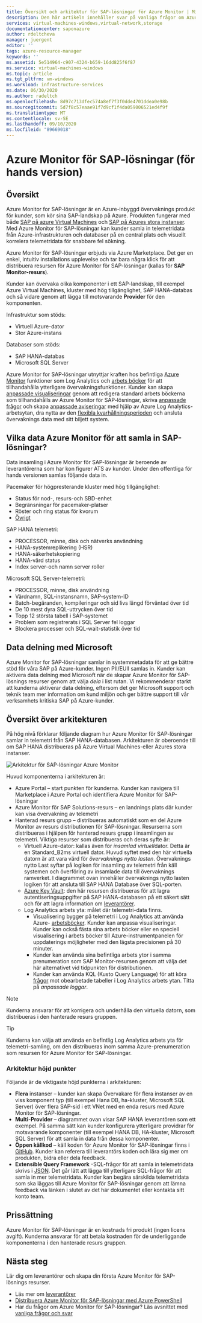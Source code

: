 ```yaml
---
title: Översikt och arkitektur för SAP-lösningar för Azure Monitor | Microsoft Docs
description: Den här artikeln innehåller svar på vanliga frågor om Azure Monitor för SAP-lösningar
services: virtual-machines-windows,virtual-network,storage
documentationcenter: saponazure
author: rdeltcheva
manager: juergent
editor: ''
tags: azure-resource-manager
keywords: ''
ms.assetid: 5e514964-c907-4324-b659-16dd825f6f87
ms.service: virtual-machines-windows
ms.topic: article
ms.tgt_pltfrm: vm-windows
ms.workload: infrastructure-services
ms.date: 06/30/2020
ms.author: radeltch
ms.openlocfilehash: 8d97c713dfec574a8ef7f3f0dde4701ddea0e98b
ms.sourcegitcommit: 5d7f8c57eaae91f7d9cf1f4da059006521ed4f9f
ms.translationtype: MT
ms.contentlocale: sv-SE
ms.lasthandoff: 09/10/2020
ms.locfileid: "89669018"
---
```

# <a name="azure-monitor-for-sap-solutions-preview"></a>Azure Monitor för SAP-lösningar (för hands version)

## <a name="overview"></a>Översikt

Azure Monitor for SAP-lösningar är en Azure-inbyggd övervaknings produkt för kunder, som kör sina SAP-landskap på Azure. Produkten fungerar med både [SAP på azure Virtual Machines](./hana-get-started.md) och [SAP på Azures stora instanser](./hana-overview-architecture.md).
Med Azure Monitor för SAP-lösningar kan kunder samla in telemetridata från Azure-infrastrukturen och databaser på en central plats och visuellt korrelera telemetridata för snabbare fel sökning.

Azure Monitor för SAP-lösningar erbjuds via Azure Marketplace. Det ger en enkel, intuitiv installations upplevelse och tar bara några klick för att distribuera resursen för Azure Monitor för SAP-lösningar (kallas för **SAP Monitor-resurs**).

Kunder kan övervaka olika komponenter i ett SAP-landskap, till exempel Azure Virtual Machines, kluster med hög tillgänglighet, SAP HANA-databas och så vidare genom att lägga till motsvarande **Provider** för den komponenten.

Infrastruktur som stöds:

- Virtuell Azure-dator
- Stor Azure-instans

Databaser som stöds:
- SAP HANA-databas
- Microsoft SQL Server

Azure Monitor for SAP-lösningar utnyttjar kraften hos befintliga [Azure Monitor](../../../azure-monitor/overview.md) funktioner som Log Analytics och [arbets böcker](../../../azure-monitor/platform/workbooks-overview.md) för att tillhandahålla ytterligare övervakningsfunktioner. Kunder kan skapa [anpassade visualiseringar](../../../azure-monitor/platform/workbooks-overview.md#getting-started) genom att redigera standard arbets böckerna som tillhandahålls av Azure Monitor för SAP-lösningar, skriva [anpassade frågor](../../../azure-monitor/log-query/get-started-portal.md) och skapa [anpassade aviseringar](../../../azure-monitor/learn/tutorial-response.md) med hjälp av Azure Log Analytics-arbetsytan, dra nytta av den [flexibla kvarhållningsperioden](../../../azure-monitor/platform/manage-cost-storage.md#change-the-data-retention-period) och ansluta övervaknings data med sitt biljett system.

## <a name="what-data-does-azure-monitor-for-sap-solutions-collect"></a>Vilka data Azure Monitor för att samla in SAP-lösningar?

Data insamling i Azure Monitor för SAP-lösningar är beroende av leverantörerna som har kon figurer ATS av kunder. Under den offentliga för hands versionen samlas följande data in.

Pacemaker för högpresterande kluster med hög tillgänglighet:
- Status för nod-, resurs-och SBD-enhet
- Begränsningar för pacemaker-platser
- Röster och ring status för kvorum
- [Övrigt](https://github.com/ClusterLabs/ha_cluster_exporter/blob/master/doc/metrics.md)

SAP HANA telemetri:
- PROCESSOR, minne, disk och nätverks användning
- HANA-systemreplikering (HSR)
- HANA-säkerhetskopiering
- HANA-värd status
- Index server-och namn server roller

Microsoft SQL Server-telemetri:
- PROCESSOR, minne, disk användning
- Värdnamn, SQL-instansnamn, SAP-system-ID
- Batch-begäranden, kompileringar och sid livs längd förväntad över tid
- De 10 mest dyra SQL-uttrycken över tid
- Topp 12 största tabell i SAP-systemet
- Problem som registrerats i SQL Server fel loggar
- Blockera processer och SQL-wait-statistik över tid

## <a name="data-sharing-with-microsoft"></a>Data delning med Microsoft

Azure Monitor for SAP-lösningar samlar in systemmetadata för att ge bättre stöd för våra SAP på Azure-kunder. Ingen PII/EUII samlas in.
Kunder kan aktivera data delning med Microsoft när de skapar Azure Monitor för SAP-lösnings resurser genom att välja *dela* i list rutan.
Vi rekommenderar starkt att kunderna aktiverar data delning, eftersom det ger Microsoft support och teknik team mer information om kund miljön och ger bättre support till vår verksamhets kritiska SAP på Azure-kunder.

## <a name="architecture-overview"></a>Översikt över arkitekturen

På hög nivå förklarar följande diagram hur Azure Monitor för SAP-lösningar samlar in telemetri från SAP HANA-databasen. Arkitekturen är oberoende till om SAP HANA distribueras på Azure Virtual Machines-eller Azures stora instanser.

![Arkitektur för SAP-lösningar Azure Monitor](./media/azure-monitor-sap/azure-monitor-architecture.png)

Huvud komponenterna i arkitekturen är:
- Azure Portal – start punkten för kunderna. Kunder kan navigera till Marketplace i Azure Portal och identifiera Azure Monitor för SAP-lösningar
- Azure Monitor för SAP Solutions-resurs – en landnings plats där kunder kan visa övervakning av telemetri
- Hanterad resurs grupp – distribueras automatiskt som en del Azure Monitor av resurs distributionen för SAP-lösningar. Resurserna som distribueras i hjälpen för hanterad resurs grupp i insamlingen av telemetri. Viktiga resurser som distribueras och deras syfte är:
   - Virtuell Azure-dator: kallas även för *insamlad virtuell*dator. Detta är en Standard_B2ms virtuell dator. Huvud syftet med den här virtuella datorn är att vara värd för *övervaknings nytto lasten*. Övervaknings nytto Last syftar på logiken för insamling av telemetri från käll systemen och överföring av insamlade data till övervaknings ramverket. I diagrammet ovan innehåller övervaknings nytto lasten logiken för att ansluta till SAP HANA Database över SQL-porten.
   - [Azure Key Vault](../../../key-vault/general/basic-concepts.md): den här resursen distribueras för att lagra autentiseringsuppgifter på SAP HANA-databasen på ett säkert sätt och för att lagra information om [leverantörer](./azure-monitor-providers.md).
   - Log Analytics arbets yta: målet där telemetri-data finns.
      - Visualisering bygger på telemetri i Log Analytics att använda Azure- [arbetsböcker](../../../azure-monitor/platform/workbooks-overview.md). Kunder kan anpassa visualiseringar. Kunder kan också fästa sina arbets böcker eller en speciell visualisering i arbets böcker till Azure-instrumentpanelen för uppdaterings möjligheter med den lägsta precisionen på 30 minuter.
      - Kunder kan använda sina befintliga arbets ytor i samma prenumeration som SAP Monitor-resursen genom att välja det här alternativet vid tidpunkten för distributionen.
      - Kunder kan använda KQL (Kusto Query Language) för att köra [frågor](../../../azure-monitor/log-query/log-query-overview.md) mot obearbetade tabeller i Log Analytics arbets ytan. Titta på *anpassade loggar*.

> [!Note]
> Kunderna ansvarar för att korrigera och underhålla den virtuella datorn, som distribueras i den hanterade resurs gruppen.

> [!Tip]
> Kunderna kan välja att använda en befintlig Log Analytics arbets yta för telemetri-samling, om den distribueras inom samma Azure-prenumeration som resursen för Azure Monitor för SAP-lösningar.

### <a name="architecture-highlights"></a>Arkitektur höjd punkter

Följande är de viktigaste höjd punkterna i arkitekturen:
 - **Flera** instanser – kunder kan skapa Övervakare för flera instanser av en viss komponent typ (till exempel Hana DB, ha-kluster, Microsoft SQL Server) över flera SAP-sid i ett VNet med en enda resurs med Azure Monitor för SAP-lösningar.
 - **Multi-Provider** – diagrammet ovan visar SAP HANA leverantören som ett exempel. På samma sätt kan kunder konfigurera ytterligare providrar för motsvarande komponenter (till exempel HANA DB, HA-kluster, Microsoft SQL Server) för att samla in data från dessa komponenter.
 - **Öppen källkod** – käll koden för Azure Monitor för SAP-lösningar finns i [GitHub](https://github.com/Azure/AzureMonitorForSAPSolutions). Kunder kan referera till leverantörs koden och lära sig mer om produkten, bidra eller dela feedback.
 - **Extensible Query Framework** -SQL-frågor för att samla in telemetridata skrivs i [JSON](https://github.com/Azure/AzureMonitorForSAPSolutions/blob/master/sapmon/content/SapHana.json). Det går lätt att lägga till ytterligare SQL-frågor för att samla in mer telemetridata. Kunder kan begära särskilda telemetridata som ska läggas till Azure Monitor för SAP-lösningar genom att lämna feedback via länken i slutet av det här dokumentet eller kontakta sitt konto team.

## <a name="pricing"></a>Prissättning
Azure Monitor för SAP-lösningar är en kostnads fri produkt (ingen licens avgift). Kunderna ansvarar för att betala kostnaden för de underliggande komponenterna i den hanterade resurs gruppen.

## <a name="next-steps"></a>Nästa steg

Lär dig om leverantörer och skapa din första Azure Monitor för SAP-lösnings resurser.
 - Läs mer om [leverantörer](./azure-monitor-providers.md)
 - [Distribuera Azure Monitor för SAP-lösningar med Azure PowerShell](azure-monitor-sap-quickstart-powershell.md)
 - Har du frågor om Azure Monitor för SAP-lösningar? Läs avsnittet med [vanliga frågor och svar](./azure-monitor-faq.md)

